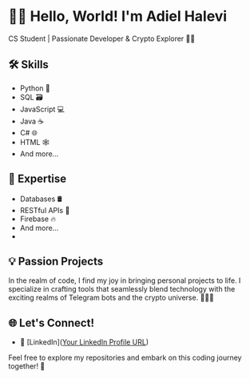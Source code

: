 # 👨‍💻 Hello, World! I'm Adiel Halevi

CS Student | Passionate Developer & Crypto Explorer 🚀🔗

## 🛠️ Skills 
- Python 🐍
- SQL 🗃️
- JavaScript 💻
- Java ☕
- C# 🌐
- HTML 🕸️
- And more...

## 🚀 Expertise
- Databases 🛢️
- RESTful APIs 🔄
- Firebase 🔥
- And more...
- 
## 💡 Passion Projects
In the realm of code, I find my joy in bringing personal projects to life. 
I specialize in crafting tools that seamlessly blend technology 
with the exciting realms of Telegram bots and the crypto universe. 🚀💬🔗

## 🌐 Let's Connect!
- 💼 [LinkedIn]([Your LinkedIn Profile URL](https://www.linkedin.com/in/adiel-halevi/))


Feel free to explore my repositories and embark on this coding journey together! 🌟
